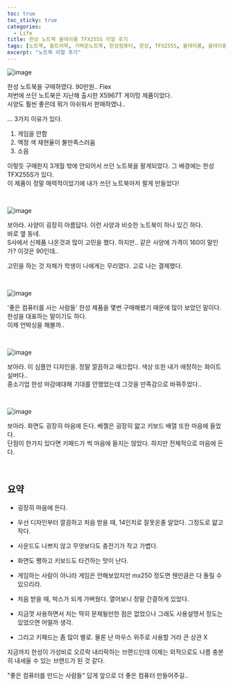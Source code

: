 ```yaml
---
toc: true
toc_sticky: true
categories:
  - Life
title: 한성 노트북 올데이롱 TFX255S 리얼 후기
tags: [노트북, 울트라북, 가벼운노트북, 한성컴퓨터, 한성, TFX255S, 올데이롱, 올데이롱TFX255S]
excerpt: "노트북 리얼 후기"
---
```



![image](https://user-images.githubusercontent.com/57826388/73766056-d1584900-47b8-11ea-93ed-da96ba108a3b.png)

한성 노트북을 구매하였다. 90만원.. Flex  
저번에 쓰던 노트북은 지난해 출시한 X5967T 게이밍 제품이었다.  
사양도 훨씬 좋은데 뭐가 아쉬워서 판매하였나.. 

... 3가지 이유가 있다.

1. 게임을 안함
2. 액정 색 재현율이 불만족스러움
3. 소음

이렇듯 구매한지 3개월 밖에 안되어서 쓰던 노트북을 팔게되었다. 그 배경에는 한성 TFX255S가 있다.  
이 제품이 정말 매력적이었기에 내가 쓰던 노트북마저 팔게 만들었다!

<br/>

![image](https://user-images.githubusercontent.com/57826388/73767240-88a18f80-47ba-11ea-85d7-d8977666ecf4.png)

보아라. 사양이 굉장히 아름답다. 이런 사양과 비슷한 노트북이 하나 있긴 하다.  
바로 옆 동네.  
S사에서 신제품 나온것과 많이 고민을 했다. 하지만.. 같은 사양에 가격이 160이 말인가? 이것은 90인데..

고민을 하는 것 자체가 학생이 나에게는 무리였다. 고로 나는 결제했다.

<br/>

![image](https://user-images.githubusercontent.com/57826388/73767011-36606e80-47ba-11ea-8cfe-19008e8177b9.png)

'좋은 컴퓨터를 사는 사람들' 한성 제품을 몇번 구매해봤기 때문에 많이 보았던 말이다.  한성을 대표하는 말이기도 하다.  
이제 언박싱을 해볼까..  

<br/>

![image](https://user-images.githubusercontent.com/57826388/73766702-c520bb80-47b9-11ea-8aba-ac6537a1bdf3.png)

보아라. 이 심플안 디자인을. 정말 깔끔하고 매끄럽다. 색상 또한 내가 애정하는 화이트 실버다..  
중소기업 한성 마감에대해 기대를 안했었는데 그것을 만족감으로 바꿔주었다..

<br/>

![image](https://user-images.githubusercontent.com/57826388/73766884-09ac5700-47ba-11ea-985d-ee134b9aa14e.png)

보아라. 화면도 굉장히 마음에 든다. 베젤은 굉장히 얇고 키보드 배열 또한 마음에 들었다.  
단점이 한가지 있다면 키패드가 썩 마음에 들지는 않았다. 하지만 전체적으로 마음에 든다.

<br/>


## 요약

- 굉장히 마음에 든다. 

- 우선 디자인부터 깔끔하고 처음 받을 때, 14인치로 잘못온줄 알았다. 그정도로 얇고 작다.

- 사운드도 나쁘지 않고 무엇보다도 충전기가 작고 가볍다. 

- 화면도 쨍하고 키보드도 타건하는 맛이 난다. 

- 게임하는 사람이 아니라 게임은 안해보았지만 mx250 정도면 웬만큼은 다 돌릴 수 있으리라.

- 처음 받을 때, 박스가 되게 가벼웠다. 열어보니 정말 간결하게 있었다. 
- 지금껏 사용하면서 저는 딱히 문제될만한 점은 없었으나 그래도 사용설명서 정도는 있었으면 어떨까 생각.

- 그리고 키패드는 좀 많이 별로. 물론 난 마우스 위주로 사용할 거라 큰 상관 X 

지금까지 한성이 가성비로 오르락 내리락하는 브랜드인데 이제는 외적으로도 나름 충분히 내세울 수 있는 브랜드가 된 것 같다.  

"좋은 컴퓨터를 만드는 사람들" 답게 앞으로 더 좋은 컴퓨터 만들어주길..

